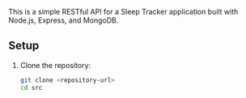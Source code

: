 This is a simple RESTful API for a Sleep Tracker application built with Node.js, Express, and MongoDB.

## Setup

1. Clone the repository:
   ```bash
   git clone <repository-url>
   cd src
